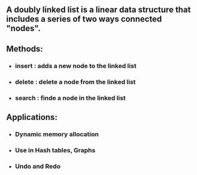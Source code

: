 ## A doubly linked list is a linear data structure that includes a series of two ways connected "nodes".

## Methods:
* ### insert : adds a new node to the linked list
* ### delete : delete a node from the linked list
* ### search : finde a node in the linked list

## Applications:
* ### Dynamic memory allocation
* ### Use in Hash tables, Graphs
* ### Undo and Redo

